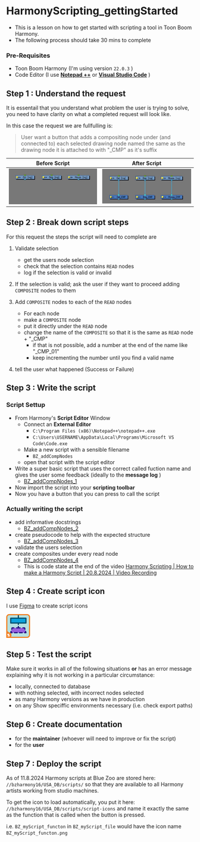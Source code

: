 # HarmonyScripting_gettingStarted
- This is a lesson on how to get started with scripting a tool in Toon Boom Harmony.
- The following process should take 30 mins to complete

### Pre-Requisites

- Toon Boom Harmony (I'm using version `22.0.3` )
- Code Editor (I use [**Notepad ++**](https://notepad-plus-plus.org/downloads/)  or [**Visual Studio Code**](https://code.visualstudio.com/Download) )


## Step 1 : Understand the request
It is essentail that you understand what problem the user is trying to solve, you need to have clarity on what a completed request will look like.

In this case the request we are fullfulling is: 
>User want a button that adds a compositing node under (and connected to) each selected drawing node named the same as the drawing node it is attached to with "_CMP" as it's suffix


| Before Script | After Script |
| -- | --- |
|![drawing nodes only](images/fig-01_drawingNodes.jpg)  | ![drawing nodes with comp nodes](images/fig-02_drawingNodesAndCompNodes.jpg)|

## Step 2 : Break down script steps
For this request the steps the script will need to complete are

1. Validate selection
   - get the users node selection
   - check that the selection contains `READ` nodes 
   - log if the selection is valid or invalid
2. If the selection is valid; ask the user if they want to proceed adding `COMPOSITE` nodes to them
3. Add `COMPOSITE` nodes to each of the `READ` nodes 
   - For each node
   - make a `COMPOSITE` node
   - put it directly under the `READ` node
   - change the name of the `COMPOSITE` so that it is the same as `READ` node + "_CMP"
     - if that is not possible, add a number at the end of the name like "_CMP_01"
     - keep incrementing the number until you find a valid name
   
4. tell the user what happened (Success or Failure)

## Step 3 : Write the script

### Script Settup
- From Harmony's **Script Editor** Window
  - Connect an **External Editor**
    - `C:\Program Files (x86)\Notepad++\notepad++.exe`
    - `C:\Users\USERNAME\AppData\Local\Programs\Microsoft VS Code\Code.exe`
  - Make a new script with a sensible filename
    - `BZ_addCompNodes`
  - open that script with the script editor
- Write a super basic script that uses the correct called fuction name and gives the user some feedback (ideally to the **message log** )
  - [BZ_addCompNodes_1](ScriptStages/BZ_addCompNodes_1.js)
- Now import the script into your **scripting toolbar**
- Now you have a button that you can press to call the script

### Actually writing the script
- add informative docstrings
  - [BZ_addCompNodes_2](ScriptStages/BZ_addCompNodes_2.js)
- create pseudocode to help with the expected structure
  - [BZ_addCompNodes_3](ScriptStages/BZ_addCompNodes_3.js)
- validate the users selection
- create composites under every read node
  - [BZ_addCompNodes_4](ScriptStages/BZ_addCompNodes_4.js) 
  - This is code state at the end of the video [Harmony Scripting | How to make a Harmony Script | 20.8.2024 | Video Recording](https://drive.google.com/file/d/1ly79m5Rb2rQ4JEranTLh5lxohri98cBK/view?usp=drive_link)
## Step 4 : Create script icon
I use [Figma](https://www.figma.com/design/SLqk13wRGNDB3ZpJf77buo/BZ2D-Script-Icons?node-id=13-57&t=bH49zJ8YxbAOrO0w-0) to create script icons

![BZ_addComp_toReadNode.png](images/BZ_addComp_toReadNode.png)

## Step 5 : Test the script
Make sure it works in all of the following situations **or** has an error message explaining why it is not working in a particular circumstance:
- locally, connected to database 
- with nothing selected, with incorrect nodes selected
- as many Harmony versions as we have in production
- on any Show speciffic environments necessary (i.e. check export paths)
## Step 6 : Create documentation
- for the **maintainer** (whoever will need to improve or fix the script)
- for the **user**

## Step 7 : Deploy the script
As of 11.8.2024 Harmony scripts at Blue Zoo are stored here:  `//bzharmony16/USA_DB/scripts/` so that they are available to all Harmony artists working from studio machines.

To get the icon to load automatically, you put it here: `//bzharmony16/USA_DB/scripts/script-icons` and name it exactly the same as the function that is called when the button is pressed. 

i.e. `BZ_myScript_functon` in `BZ_myScript_file` would have the icon name `BZ_myScript_functon.png`